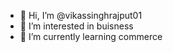- 👋 Hi, I’m @vikassinghrajput01
- 👀 I’m interested in buisness
- 🌱 I’m currently learning commerce

<!---
vikassinghrajput01/vikassinghrajput01 is a ✨ special ✨ repository because its `README.md` (this file) appears on your GitHub profile.
You can click the Preview link to take a look at your changes.
--->
